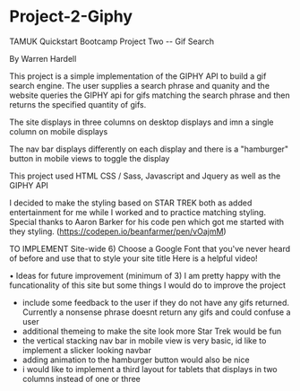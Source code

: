 # Project-2-Giphy
TAMUK Quickstart Bootcamp Project Two -- Gif Search

By Warren Hardell

This project is a simple implementation of the GIPHY API to build a gif search engine. The user supplies a search phrase and quanity and the website queries the GIPHY api for gifs matching the search phrase and then returns the specified quantity of gifs.

The site displays in three columns on desktop displays and imn a single column on mobile displays

The nav bar displays differently on each display and there is a "hamburger" button in mobile views to toggle the display

This project used HTML CSS / Sass, Javascript and Jquery as well as the GIPHY API

I decided to make the styling based on STAR TREK both as added entertainment for me while I worked and to practice matching styling. Special thanks to Aaron Barker for his code pen which got me started with they styling. (https://codepen.io/beanfarmer/pen/vOajmM)

TO IMPLEMENT
Site-wide
6) Choose a Google Font that you've never heard of before and use that to style your site title
Here is a helpful video!

• Ideas for future improvement (minimum of 3)
I am pretty happy with the funcationality of this site but some things I would do to improve the project
- include some feedback to the user if they do not have any gifs returned. Currently a nonsense phrase doesnt return any gifs and could confuse a user
- additional themeing to make the site look more Star Trek would be fun 
- the vertical stacking nav bar in mobile view is very basic, id like to implement a slicker looking navbar 
- adding animation to the hamburger button would also be nice
- i would like to implement a third layout for tablets that displays in two columns instead of one or three
